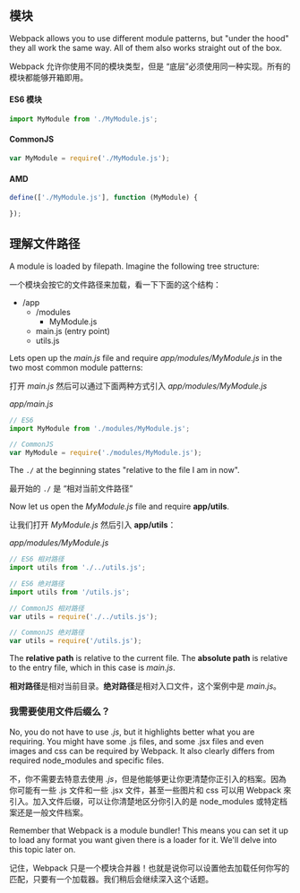 ## 模块

Webpack allows you to use different module patterns, but "under the hood" they all work the same way. All of them also works straight out of the box.

Webpack 允许你使用不同的模块类型，但是 “底层”必须使用同一种实现。所有的模块都能够开箱即用。

#### ES6 模块

```javascript
import MyModule from './MyModule.js';
```

#### CommonJS

```javascript
var MyModule = require('./MyModule.js');
```

#### AMD

```javascript
define(['./MyModule.js'], function (MyModule) {

});
```

## 理解文件路径

A module is loaded by filepath. Imagine the following tree structure:

一个模块会按它的文件路径来加载，看一下下面的这个结构：

- /app
  - /modules
    - MyModule.js
  - main.js (entry point)
  - utils.js

Lets open up the *main.js* file and require *app/modules/MyModule.js* in the two most common module patterns:

打开 *main.js* 然后可以通过下面两种方式引入 *app/modules/MyModule.js* 

*app/main.js*
```javascript
// ES6
import MyModule from './modules/MyModule.js';

// CommonJS
var MyModule = require('./modules/MyModule.js');
```

The `./` at the beginning states "relative to the file I am in now".

最开始的 `./` 是 “相对当前文件路径” 

Now let us open the *MyModule.js* file and require **app/utils**.

让我们打开 *MyModule.js* 然后引入 **app/utils**：

*app/modules/MyModule.js*
```javascript
// ES6 相对路径
import utils from './../utils.js';

// ES6 绝对路径
import utils from '/utils.js';

// CommonJS 相对路径
var utils = require('./../utils.js');

// CommonJS 绝对路径
var utils = require('/utils.js');
```

The **relative path** is relative to the current file. The **absolute path** is relative to the entry file, which in this case is *main.js*.

**相对路径**是相对当前目录。**绝对路径**是相对入口文件，这个案例中是 *main.js*。

### 我需要使用文件后缀么？

No, you do not have to use *.js*, but it highlights better what you are requiring. You might have some .js files, and some .jsx files and even images and css can be required by Webpack. It also clearly differs from required node_modules and specific files.
   
不，你不需要去特意去使用 *.js*，但是他能够更让你更清楚你正引入的档案。因為你可能有一些 .js 文件和一些 .jsx 文件，甚至一些图片和 css 可以用 Webpack 來引入。加入文件后缀，可以让你清楚地区分你引入的是 node_modules 或特定档案还是一般文件档案。

Remember that Webpack is a module bundler! This means you can set it up to load any format you want given there is a loader for it. We'll delve into this topic later on.

记住，Webpack 只是一个模块合并器！也就是说你可以设置他去加载任何你写的匹配，只要有一个加载器。我们稍后会继续深入这个话题。
